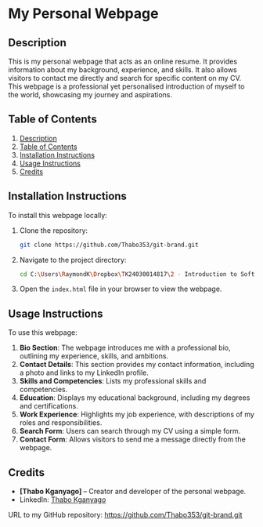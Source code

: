 # My Personal Webpage

## Description
This is my personal webpage that acts as an online resume. It provides information about my background, experience, and skills. It also allows visitors to contact me directly and search for specific content on my CV. This webpage is a professional yet personalised introduction of myself to the world, showcasing my journey and aspirations.

## Table of Contents
1. [Description](#description)
2. [Table of Contents](#table-of-contents)
3. [Installation Instructions](#installation-instructions)
4. [Usage Instructions](#usage-instructions)
5. [Credits](#credits)

## Installation Instructions
To install this webpage locally:
1. Clone the repository:
    ```bash
    git clone https://github.com/Thabo353/git-brand.git
    ```
2. Navigate to the project directory:
    ```bash
    cd C:\Users\RaymondK\Dropbox\TK24030014817\2 - Introduction to Software Engineering\L2T16 - CSS Overview
    ```
3. Open the `index.html` file in your browser to view the webpage.

## Usage Instructions
To use this webpage:
1. **Bio Section**: The webpage introduces me with a professional bio, outlining my experience, skills, and ambitions.
2. **Contact Details**: This section provides my contact information, including a photo and links to my LinkedIn profile.
3. **Skills and Competencies**: Lists my professional skills and competencies.
4. **Education**: Displays my educational background, including my degrees and certifications.
5. **Work Experience**: Highlights my job experience, with descriptions of my roles and responsibilities.
6. **Search Form**: Users can search through my CV using a simple form.
7. **Contact Form**: Allows visitors to send me a message directly from the webpage.

## Credits
- **[Thabo Kganyago]** – Creator and developer of the personal webpage.
- LinkedIn: [Thabo Kganyago](https://www.linkedin.com/in/yourprofile)

URL to my GitHub repository: https://github.com/Thabo353/git-brand.git
